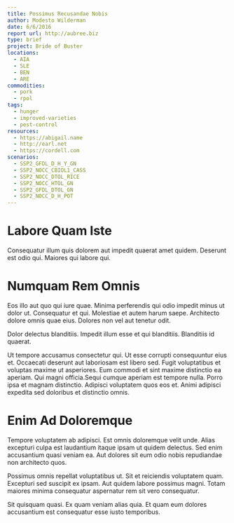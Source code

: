 ```yaml
---
title: Possimus Recusandae Nobis
author: Modesto Wilderman
date: 6/6/2016
report url: http://aubree.biz
type: brief
project: Bride of Buster
locations:
  - AIA
  - SLE
  - BEN
  - ARE
commodities:
  - pork
  - rpol
tags:
  - hunger
  - improved-varieties
  - pest-control
resources:
  - https://abigail.name
  - http://earl.net
  - https://cordell.com
scenarios:
  - SSP2_GFDL_D_H_Y_GN
  - SSP2_NOCC_CBIOL1_CASS
  - SSP2_NOCC_DTOL_RICE
  - SSP2_NOCC_HTOL_GN
  - SSP2_GFDL_DTOL_GN
  - SSP2_NOCC_D_H_POT
---
```

# Labore Quam Iste
Consequatur illum quis dolorem aut impedit quaerat amet quidem. Deserunt est odio qui. Maiores qui labore qui.

# Numquam Rem Omnis
Eos illo aut quo qui iure quae. Minima perferendis qui odio impedit minus ut dolor ut. Consequatur et qui. Molestiae et autem harum saepe. Architecto dolore omnis quae eius. Dolores non vel aut tenetur odit.
 Dolor delectus blanditiis. Impedit illum esse et qui blanditiis. Blanditiis id quaerat.
 Ut tempore accusamus consectetur qui. Ut esse corrupti consequuntur eius et. Occaecati deserunt aut laboriosam est libero sed. Fugit voluptatibus et voluptas maxime ut asperiores. Eum commodi et sint maxime distinctio ea aperiam. Qui magni officia.Sequi cumque aperiam est tempore nulla. Porro ipsa et magnam distinctio. Adipisci voluptatem quos eos et. Animi adipisci expedita sed doloribus et distinctio omnis.

# Enim Ad Doloremque
Tempore voluptatem ab adipisci. Est omnis doloremque velit unde. Alias excepturi culpa est laudantium itaque ipsam ut quidem delectus. Sed enim accusantium quasi veniam ea. Aut dolores sit eum odio nobis repudiandae non architecto quos.
 Possimus omnis repellat voluptatibus ut. Sit et reiciendis voluptatem quam. Excepturi sed suscipit ex ipsam. Aut quidem labore possimus magni. Totam maiores minima consequatur aspernatur rem sit vero consequatur.
 Sit quisquam quasi. Ex quam veniam alias quia. Et quam eum dolores accusantium est consequatur esse iusto temporibus.
